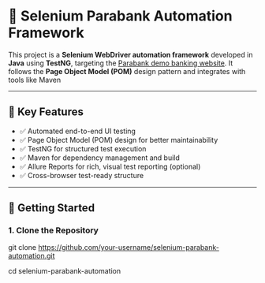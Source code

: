 # 🧪 Selenium Parabank Automation Framework

This project is a **Selenium WebDriver automation framework** developed in **Java** using **TestNG**, targeting the [Parabank demo banking website](https://parabank.parasoft.com/). It follows the **Page Object Model (POM)** design pattern and integrates with tools like Maven 

---

## 📌 Key Features

- ✅ Automated end-to-end UI testing
- ✅ Page Object Model (POM) design for better maintainability
- ✅ TestNG for structured test execution
- ✅ Maven for dependency management and build
- ✅ Allure Reports for rich, visual test reporting (optional)
- ✅ Cross-browser test-ready structure

---

## 🚀 Getting Started

### 1. Clone the Repository


git clone https://github.com/your-username/selenium-parabank-automation.git

cd selenium-parabank-automation
